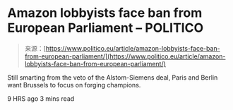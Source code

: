 <!--yml
category: 未分类
date: 2024-05-29 13:24:59
-->

# Amazon lobbyists face ban from European Parliament – POLITICO

> 来源：[https://www.politico.eu/article/amazon-lobbyists-face-ban-from-european-parliament/](https://www.politico.eu/article/amazon-lobbyists-face-ban-from-european-parliament/)

Still smarting from the veto of the Alstom-Siemens deal, Paris and Berlin want Brussels to focus on forging champions.

9 HRS ago 3 mins read